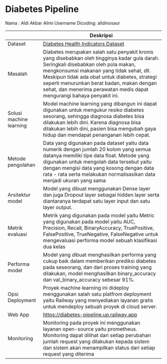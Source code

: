 # Diabetes Pipeline
Nama : Aldi Akbar Alimi
Username Dicoding: alldinosaur

| | Deskripsi |
| ----------- | ----------- |
| Dataset | [Diabetes Health Indicators Dataset](https://www.kaggle.com/datasets/alexteboul/diabetes-health-indicators-dataset) |
| Masalah | Diabetes merupakan salah satu penyakit kronis yang disebabkan oleh tingginya kadar gula darah. Seringkali disebabkan oleh pola makan, mengkonsumsi makanan yang tidak sehat, dll. Meskipun tidak ada obat untuk diabetes, strategi seperti menurunkan berat badan, makan dengan sehat, dan menerima perawatan medis dapat mengurangi bahaya penyakit ini.|
| Solusi machine learning | Model machine learning yang dibangun ini dapat digunakan untuk mengukur resiko diabetes sesorang, sehingga diagnosa diabetes bisa dilakukan lebih dini. Karena diagnosa bisa dilakukan lebih dini, pasien bisa mengubah gaya hidup dan mendapat penanganan lebih cepat. |
| Metode pengolahan | Data yang digunakan pada dataset yaitu data numerik dengan jumlah 20 kolom yang semua datanya memiliki tipe data float. Metode yang digunakan untuk mengolah data tersebut yaitu dengan mengisi data yang kosong dengan data rata - rata serta melakukan normalisasikan data menjadi ukuran yang sama |
| Arsitektur model | Model yang dibuat menggunakan Dense layer dan juga Dropout layer sebagai hidden layer serta diantaranya terdapat satu layer input dan satu layer output. |
| Metrik evaluasi | Metrik yang digunakan pada model yaitu Metric yang digunakan pada model yaitu AUC, Precision, Recall, BinaryAccuracy, TruePositive, FalsePositive, TrueNegative, FalseNegative untuk mengevaluasi performa model sebuah klasifikasi dua kelas |
| Performa model | Model yang dibuat menghasilkan performa yang cukup baik dalam memberikan prediksi diabetes pada seseorang, dan dari proses training yang dilakukan, model menghasilkan binary_accuracy dan val_binary_accuracy sebesar 91%.  |
| Opsi Deployment | Proyek machine learning ini dideploy menggunakan salah satu platfrom deployment yaitu Railway yang menyediakan layanan gratis untuk mendeploy sebuah proyek di cloud server. |
| Web App | https://diabetes-pipeline.up.railway.app |
| Monitoring | Monitoring pada proyek ini menggunakan layanan open-source yaitu prometheus. Monitoring dapat dilihat dari setiap perubahan jumlah request yang dilakukan kepada sistem dan sistem akan menampilkan status dari setiap request yang diterima |
